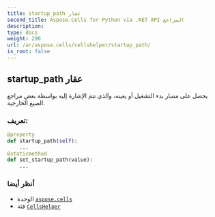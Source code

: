 ```yaml
---
title: startup_path عقار
second_title: Aspose.Cells for Python via .NET API المراجع
description:
type: docs
weight: 290
url: /ar/aspose.cells/cellshelper/startup_path/
is_root: false
---
```

##  startup_path عقار

يحصل على مسار بدء التشغيل أو يعينه، والذي تتم الإشارة إليه بواسطة بعض مراجع الصيغ الخارجية.
###  تعريف:
```python
@property
def startup_path(self):
    ...
@staticmethod
def set_startup_path(value):
    ...
```

###  أنظر أيضا
* الوحدة [`aspose.cells`](../../)
* فئة [`CellsHelper`](/cells/python-net/ar/aspose.cells/cellshelper)
